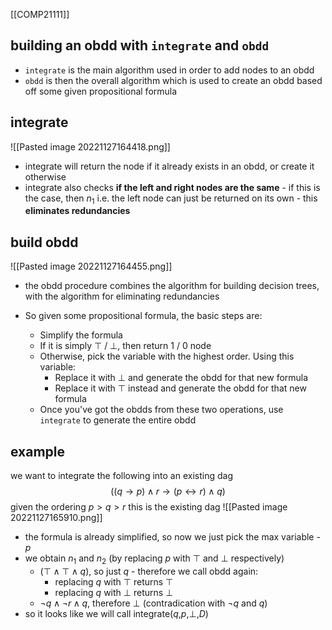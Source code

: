 [[COMP21111]]

## building an obdd with `integrate` and `obdd`

- `integrate` is the main algorithm used in order to add nodes to an obdd
- `obdd` is then the overall algorithm which is used to create an obdd based off some given propositional formula

## integrate
![[Pasted image 20221127164418.png]]
- integrate will return the node if it already exists in an obdd, or create it otherwise
- integrate also checks **if the left and right nodes are the same** - if this is the case, then $n_1$ i.e. the left node can just be returned on its own - this **eliminates redundancies**

## build obdd
![[Pasted image 20221127164455.png]]
- the obdd procedure combines the algorithm for building decision trees, with the algorithm for eliminating redundancies 

- So given some propositional formula, the basic steps are:
	- Simplify the formula
	- If it is simply $\top$ / $\bot$, then return $1$ / $0$ node
	- Otherwise, pick the variable with the highest order. Using this variable:
		- Replace it with $\bot$ and generate the obdd for that new formula
		- Replace it with $\top$ instead and generate the obdd for that new formula
	- Once you've got the obdds from these two operations, use `integrate` to generate the entire obdd

## example 

we want to integrate the following into an existing dag
$$((q\rightarrow p)\land r \rightarrow (p\leftrightarrow r)\land q)$$
given the ordering $p > q > r$
this is the existing dag
![[Pasted image 20221127165910.png]]

- the formula is already simplified, so now we just pick the max variable - $p$
- we obtain $n_1$ and $n_2$ (by replacing $p$ with $\top$ and $\bot$ respectively)
	- $(\top \land \top \land q)$, so just $q$ - therefore we call obdd again:
		- replacing $q$ with $\top$ returns $\top$
		- replacing $q$ with $\bot$ returns $\bot$
	- $\neg q \land \neg r \land q$, therefore $\bot$ (contradication with $\neg q$ and $q$)
- so it looks like we will call integrate($q$,$p$,$\bot$,$D$)

